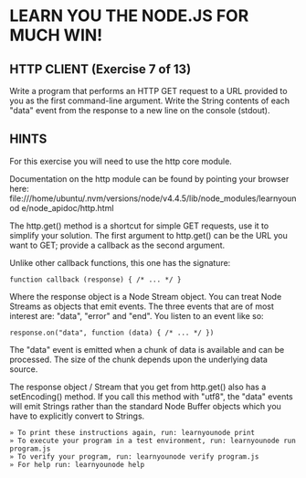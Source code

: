 # LEARN YOU THE NODE.JS FOR MUCH WIN!

## HTTP CLIENT (Exercise 7 of 13)

Write a program that performs an HTTP GET request to a URL provided to you as the first command-line argument. Write the String contents of each "data" event from the response to a new line on the console (stdout).

## HINTS

For this exercise you will need to use the http core module.

Documentation on the http module can be found by pointing your browser here: file:///home/ubuntu/.nvm/versions/node/v4.4.5/lib/node_modules/learnyounod e/node_apidoc/http.html

The http.get() method is a shortcut for simple GET requests, use it to simplify your solution. The first argument to http.get() can be the URL you want to GET; provide a callback as the second argument.

Unlike other callback functions, this one has the signature:

	function callback (response) { /* ... */ }

Where the response object is a Node Stream object. You can treat Node Streams as objects that emit events. The three events that are of most interest are: "data", "error" and "end". You listen to an event like so:

	response.on("data", function (data) { /* ... */ })

The "data" event is emitted when a chunk of data is available and can be processed. The size of the chunk depends upon the underlying data source.

The response object / Stream that you get from http.get() also has a setEncoding() method. If you call this method with "utf8", the "data" events will emit Strings rather than the standard Node Buffer objects which you have to explicitly convert to Strings.


	» To print these instructions again, run: learnyounode print
	» To execute your program in a test environment, run: learnyounode run program.js
	» To verify your program, run: learnyounode verify program.js
	» For help run: learnyounode help
